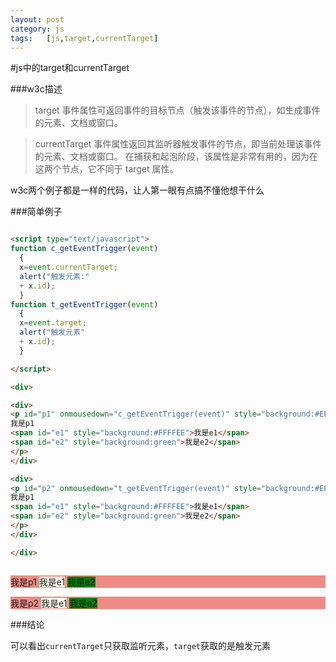```yaml
---
layout:	post
category: js
tags:	[js,target,currentTarget]
---
```


#js中的target和currentTarget

###w3c描述

>target 事件属性可返回事件的目标节点（触发该事件的节点），如生成事件的元素、文档或窗口。

>currentTarget 事件属性返回其监听器触发事件的节点，即当前处理该事件的元素、文档或窗口。
在捕获和起泡阶段，该属性是非常有用的，因为在这两个节点，它不同于 target 属性。

w3c两个例子都是一样的代码，让人第一眼有点搞不懂他想干什么

<!--break-->

###简单例子

```html

<script type="text/javascript">
function c_getEventTrigger(event)
  { 
  x=event.currentTarget; 
  alert("触发元素:"
  + x.id);
  }
function t_getEventTrigger(event)
  { 
  x=event.target; 
  alert("触发元素"
  + x.id);
  }

</script>

<div>

<div>
<p id="p1" onmousedown="c_getEventTrigger(event)" style="background:#EE8B86">
我是p1
<span id="e1" style="background:#FFFFEE">我是e1</span>
<span id="e2" style="background:green">我是e2</span>
</p>
</div>

<div>
<p id="p2" onmousedown="t_getEventTrigger(event)" style="background:#EE8B86">
我是p1
<span id="e1" style="background:#FFFFEE">我是e1</span>
<span id="e2" style="background:green">我是e2</span>
</p>
</div>

</div>



```

<script type="text/javascript">
function c_getEventTrigger(event)
  { 
  x=event.currentTarget; 
  alert("触发元素:"
  + x.id);
  }
function t_getEventTrigger(event)
  { 
  x=event.target; 
  alert("触发元素"
  + x.id);
  }

</script>

<div>

<div>
<p id="p1" onmousedown="c_getEventTrigger(event)" style="background:#EE8B86">
我是p1
<span id="e1" style="background:#FFFFEE">我是e1</span>
<span id="e2" style="background:green">我是e2</span>
</p>
</div>

<div>
<p id="p2" onmousedown="t_getEventTrigger(event)" style="background:#EE8B86">
我是p2
<span id="e1" style="background:#FFFFEE">我是e1</span>
<span id="e2" style="background:green">我是e2</span>
</p>
</div>

</div>

###结论

可以看出`currentTarget`只获取监听元素，`target`获取的是触发元素
